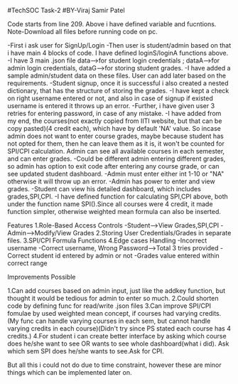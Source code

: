 #TechSOC Task-2
#BY-Viraj Samir Patel

Code starts from line 209.
Above i have defined variable and fucntions.
Note-Download all files before running code on pc.

-First i ask user for SignUp/Login
-Then user is student/admin based on that i have main 4 blocks of code. I have defined loginS/loginA functions above.
-I have 3 main .json file data-->for student login credentials ; dataA-->for admin login credentials, dataG-->for storing student grades.
-I have added a sample admin/student data on these files. User can add later based on the requirements.
-Student signup, once it is successful i also created a nested dictionary, that has the structure of storing the grades.
-I have kept a check on right username entered or not, and also in case of signup if existed username is entered it throws up an error.
-Further, i have given user 3 retries for entering password, in case of any mistake.
-I have added from my end, the courses(not exactly copied from IITI website, but that can be copy pasted)(4 credit each), which have by default 'NA' value.
 So incase admin does not want to enter course grades, maybe because student has not opted for them, then he can leave them as it is, it won't be counted for SPI/CPI calculation.
 Admin can see all available courses in each semester, and can enter grades.
-Could be different admin entering different grades, so admin has option to exit code after entering any course grade, or can see updated student dashboard.
-Admin must enter either int 1-10 or "NA" otherwise it will throw up an error.
-Admin has power to enter and view grades.
-Student can view his detailed dashboard, which includes grades,SPI,CPI.
-I have defined function for calculating SPI,CPI above, both under the function name SPI().Since all courses were 4 credit, it made function simpler, otherwise weighted mean formula can also be inserted.

Features
1.Role-Based Access Controls
 -Student-->View Grades,SPI,CPI
 -Admin-->Modify/View Grades
2.Storing User Credentials/Grades in separate files.
3.SPI/CPI Formula Functions
4.Edge cases Handling
 -Incorrect username
 -Correct username, Wrong Password-->Total 3 tries provided
 -Correct student id entered by admin or not
 -Grades value entered within correct range

Improvements Possible

1.Can add courses based on admin input, just like the addkey function, but thought it would be tedious for admin to enter so much.
2.Could shorten code by defining func for read/write .json files
3.Can improve SPI/CPI fomulae by used weighted mean concept, if courses had varying credits.(My func can handle varying courses in each sem, but cannot handle varying credits in each course)(Didn't try since PS
  stated each course has 4 credits.)
4.For student i can create better interface by asking which course does he/she want to see OR wants to see whole dashboard(what i did). Ask which sem SPI does he/she wants to see.Ask for CPI.

But all this i could not do due to time constraint, however these are minor things which can be implemented later on.

        



